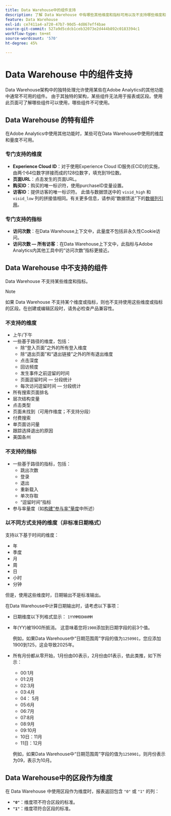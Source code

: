 ```yaml
---
title: Data Warehouse中的组件支持
description: 了解 Data Warehouse 中有哪些其他维度和指标可用以及不支持哪些维度和指标。
feature: Data Warehouse
exl-id: ce7411a4-a720-47b7-90d5-4d867eff4bae
source-git-commit: 527a9d5cdcb1ceb32073e2d444b892c0183394c1
workflow-type: tm+mt
source-wordcount: '570'
ht-degree: 45%

---
```


# Data Warehouse 中的组件支持

Data Warehouse架构中的独特处理允许使用某些在Adobe Analytics的其他功能中通常不可用的组件。 由于其独特的架构，某些组件无法用于报表或区段。使用此页面可了解哪些组件可以使用，哪些组件不可使用。

## Data Warehouse 的特有组件

在Adobe Analytics中使用其他功能时，某些可在Data Warehouse中使用的维度和量度不可用。

### 专门支持的维度

* **Experience Cloud ID**：对于使用Experience Cloud ID服务(ECID)的实施，由两个64位数字拼接而成的128位数字，填充到19位数。
* **页面URL**：点击发生的页面URL。
* **购买ID**：购买的唯一标识符，使用purchaseID变量设置。
* **访客ID**：提供访客的唯一标识符。 此值与数据馈送中的 `visid_high` 和 `visid_low` 列的拼接值相同。有关更多信息，请参阅“数据馈送”下的[数据列引用](../analytics-data-feed/c-df-contents/datafeeds-reference.md)。

### 专门支持的指标

* **访问次数**：在Data Warehouse上下文中，此量度不包括非永久性Cookie访问。
* **访问次数 — 所有访客**：在Data Warehouse上下文中，此指标与Adobe Analytics内其他工具中的“访问次数”指标更接近。

## Data Warehouse 中不支持的组件

Data Warehouse 不支持某些维度和指标。

>[!NOTE]
>
>如果 Data Warehouse 不支持某个维度或指标，则也不支持使用这些维度或指标的区段。在创建或编辑区段时，请务必检查产品兼容性。

### 不支持的维度

* 上午/下午
* 一些基于路径的维度，包括：
   * 除“登入页面”之外的所有登入维度
   * 除“退出页面”和“退出链接”之外的所有退出维度
   * 点击深度
   * 回访频度
   * 发生事件之前逗留的时间
   * 页面逗留时间 — 分段统计
   * 每次访问逗留时间 — 分段统计
* 所有搜索页面排名
* 层次结构变量
* 点击类型
* 页面未找到（可用作维度；不支持分段）
* 付费搜索
* 单页面访问量
* 跟踪选择退出的原因
* 美国各州

### 不支持的指标

* 一些基于路径的指标，包括：
   * 跳出次数
   * 登录
   * 退出
   * 重新载入
   * 单次存取
   * “逗留时间”指标
* 参与率量度（如[构建“参与率”量度](/help/components/c-calcmetrics/c-workflow/cm-workflow/c-build-metrics/participation-metric.md)中所述）

### 以不同方式支持的维度（非标准日期格式）

支持以下基于时间的维度：

* 年
* 季度
* 月
* 周
* 日
* 小时
* 分钟

但是，使用这些维度时，日期输出不是标准输出。

在Data Warehouse中计算日期输出时，请考虑以下事项：

* 日期维度以下列格式显示： `1YYMMDDHHMM`

* 年(YY)被1900所抵消。 这意味着您将`1900`添加到日期字段的前3个值。

  例如，如果Data Warehouse中“日期范围周”字段的值为`1250901`，您应添加1900到125，这会导致2025年。

* 所有月份都从零开始，1月份由00表示，2月份由01表示，依此类推，如下所示：

   * 00:1月
   * 01:2月
   * 02:3月
   * 03:4月
   * 04： 5月
   * 05:6月
   * 06:7月
   * 07:8月
   * 08:9月
   * 09:10月
   * 10日：11月
   * 11日：12月

  例如，如果Data Warehouse中“日期范围周”字段的值为`1250901`，则月份表示为09，表示为10月。




## Data Warehouse中的区段作为维度

在 Data Warehouse 中使用区段作为维度时，报表返回包含 `"0"` 或 `"1"` 的列：

* **`"0"`**：维度项不符合区段的标准。
* **`"1"`**：维度项符合区段的标准。
